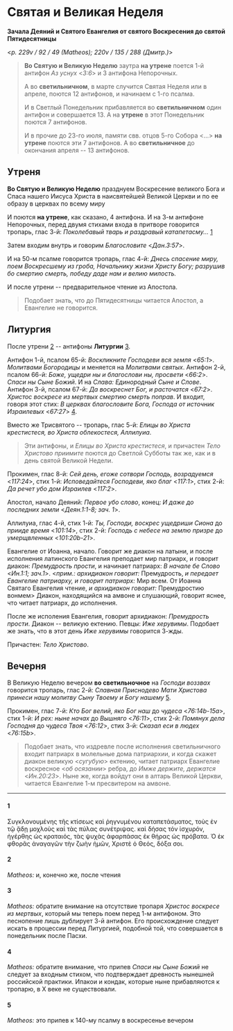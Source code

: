 
# Святая и Великая Неделя

**Зачала Деяний и Святого Евангелия от святого Воскресения до святой Пятидесятницы**

<*p. 229v / 92 / 49 (Matheos); 220v / 135 / 288 (Дмитр.)*>

> **Во Святую и Великую Неделю** заутра **на утрене** поется 1-й антифон *Аз уснух* <*3:6*> и
> 3 антифона Непорочных.
>
> А во **светильничном**, в марте случится Святая Неделя или в апреле, поются 12 антифонов,
> и начинаем с 1-го псалма.
>
> И в Светлый Понедельник прибавляется во **светильничном** один антифон и совершается 13. 
> А на **утрене** в этот Понедельник поются 7 антифонов. 
>  
> И в прочие до 23-го июля, памяти свв. отцов 5-го Собора <...> **на утрене** поются эти 7 антифонов. 
> А во **светильничное** до окончания апреля -- 13 антифонов. 

## Утреня

**Во Святую и Великую Неделю** празднуем Воскресение великого Бога и Спаса нашего Иисуса Христа 
в наисвятейшей Великой Церкви и по ее образу в церквах по всему миру 

И поются **на утрене**, как сказано, 4 антифона. И на 3-м антифоне Непорочных, перед двумя 
стихами входа в притворе говорится тропарь, глас 3-й: 
*Поколебавый тварь и раздравый катапетасму...* [1](#1) 

Затем входим внутрь и говорим *Благословите* <*Дан.3:57*>.

И на 50-м псалме говорится тропарь, глас 4-й: *Днесь спасение миру, поем Воскресшему из гроба, 
Начальнику жизни Христу Богу; разрушив бо смертию смерть, победу даде нам и велию милость.*

И после утрени -- предварительное чтение из Апостола.

> Подобает знать, что до Пятидесятницы читается Апостол, а Евангелие не говорится.

## Литургия

После утрени [2](#2) -- антифоны **Литургии** [3](#3).

Антифон 1-й, псалом 65-й: *Воскликните Господеви вся земля* <*65:1*>. *Молитвами Богородицы* и меняется на 
*Молитвами святых*.
Антифон 2-й, псалом 66-й: *Боже, ущедри ны и благослови ны, просвети* <*66:2*>. *Спаси ны Сыне Божий*. 
И на *Слава: Единородный Сыне и Слове*. 
Антифон 3-й, псалом 67-й: *Да воскреснет Бог, и расточатся* <*67:2*>. *Христос воскресе из мертвых 
смертию смерть поправ*.
И входит, говоря этот стих: *В церквах благословите Бога, Господа от источник Израилевых* <*67:27*> [4](#4). 

Вместо же Трисвятого -- тропарь, глас 5-й: *Елицы во Христа крестистеся, во Христа облекостеся, Аллилуиа*.

> Эти антифоны, и *Елицы во Христа крестистеся*, и причастен *Тело Христово приимите* 
> поются до Светлой Субботы так же, как и в день святой Великой Недели.

Прокимен, глас 8-й: *Сей день, егоже сотвори Господь, возрадуемся* <*117:24*>, 
стих 1-й: *Исповедайтеся Господеви, яко благ* <*117:1*>, 
стих 2-й: *Да речет убо дом Израилев* <*117:2*>. 

Апостол, начало Деяний: *Первое убо слово*, конец: *И даже до последних земли* <*Деян.1:1-8; зач. 1*>. 

Аллилуиа, глас 4-й, стих 1-й: *Ты, Господи, воскрес ущедриши Сиона* до *прииде время* <*101:14*>, 
стих 2-й: *Господь с небесе на землю призре* до *умерщвленных* <*101:20b-21*>. 

Евангелие от Иоанна, начало. Говорит же диакон на латыни, и после исполнения латинского Евангелия 
преподает мир патриарх, и говорит диакон: *Премудрость прости*, и начинает патриарх: 
*В начале бе Слово* <*Ин.1:1; зач.1*>.
<*прим.: архидиакон говорит:* Премудрость, *и передает Евангелие патриарху, и говорит патриарх:* 
Мир всем. От Иоанна Святаго Евангелия чтение, *и архидиакон говорит:* Премудростию вонмем>
Диакон, находящийся на амвоне и слушающий, говорит яснее, что читает патриарх, до исполнения.

После же исполения Евангелия, говорит архидиакон: *Премудрость прости*. Диакон -- великую 
ектению. Певцы: *Иже херувимы*. Подобает же знать, что в этот день *Иже херувимы* говорится 3-жды. 

Причастен: *Тело Христово*.

## Вечерня

В Великую Неделю вечером **во светильночное** на *Господи воззвах* говорится тропарь, глас 2-й: 
*Славная Приснодево Мати Христова принеси нашу молитву Сыну Твоему и Богу нашему* [5](#5). 

Прокимен, глас 7-й: *Кто Бог велий, яко Бог наш* до *чудеса* <*76:14b-15a*>, 
стих 1-й: *И рех: ныне начах* до *Вышняго* <*76:11*>,
стих 2-й: *Помянух дела Господня* до *чудеса Твоя* <*76:12*>,
стих 3-й: *Сказал еси в людех* <*76:15b*>.

> Подобает знать, что издревле после исполнения светильничного входит патриарх в молельные дома 
> патриархии, и когда скажет диакон великую <*сугубую*> ектению, читает патриарх Евангелие 
> воскресное <*об осязании*> ребра, до *Имже держите, держатся* <*Ин.20:23*>. Ныне же, 
> когда войдут они в алтарь Великой Церкви, читается Евангелие 1-м пресвитером на амвоне.

---

#### 1

Συγκλονουμένης τῆς κτίσεως καὶ ῥηγνυμένου καταπετάσματος, τοὺς ἐν τῷ ᾅδῃ μοχλοὺς καὶ τὰς πύλας 
συνέτριψας. καὶ δήσας τόν ἰσχυρόν, ἠγέρθης ὡς κραταιός, τὰς ψυχὰς ἀφαρπάσας ἐκ θήρας ὡς πρόβατα. 
Ὁ ἐκ φθορᾶς ἀναγαγῶν τὴν ζωὴν ἡμῶν, Χριστὲ ὁ Θεός, δόξα σοι.

#### 2

*Matheos:* и, конечно же, после чтения

#### 3

*Matheos:* обратите внимание на отсутствие тропаря *Христос воскресе из мертвых*, который
мы теперь поем перед 1-м антифоном. Это песнопение лишь дублирует 3-й антифон. Его происхождение
следует искать в процессии перед Литургией, подобной той, что совершается в понедельник после Пасхи.

#### 4

*Matheos:* обратите внимание, что припев *Спаси ны Сыне Божий* не следует за входным стихом, что
подтверждает древность нынешней российской практики. Ипакои и кондак, которые ныне прибавляются
к тропарю, в X веке не существовали.

#### 5

*Matheos:* это припев к 140-му псалму в воскресенье вечером